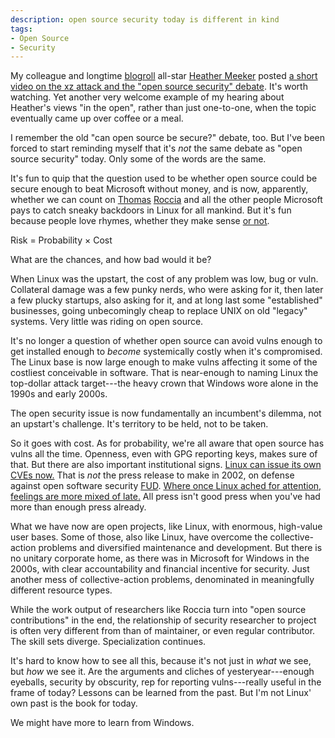 ```yaml
---
description: open source security today is different in kind
tags:
- Open Source
- Security
---
```


My colleague and longtime [blogroll](/lists/Blogroll) all-star [Heather Meeker](https://heathermeeker.com) posted [a short video on the xz attack and the "open source security" debate](https://www.youtube.com/watch?v=KPvtQLQcP8s).  It's worth watching.  Yet another very welcome example of my hearing about Heather's views "in the open", rather than just one-to-one, when the topic eventually came up over coffee or a meal.

I remember the old "can open source be secure?" debate, too.  But I've been forced to start reminding myself that it's _not_ the same debate as "open source security" today.  Only some of the words are the same.

It's fun to quip that the question used to be whether open source could be secure enough to beat Microsoft without money, and is now, apparently, whether we can count on [Thomas](https://github.com/fr0gger) [ Roccia](https://www.sans.org/profiles/thomas-roccia/) and all the other people Microsoft pays to catch sneaky backdoors in Linux for all mankind. But it's fun because people love rhymes, whether they make sense [or not](https://www.youtube.com/watch?v=xfX8qVlYD6I&t=16s).

Risk = Probability &times; Cost

What are the chances, and how bad would it be?

When Linux was the upstart, the cost of any problem was low, bug or vuln.  Collateral damage was a few punky nerds, who were asking for it, then later a few plucky startups, also asking for it, and at long last some "established" businesses, going unbecomingly cheap to replace UNIX on old "legacy" systems.  Very little was riding on open source.

It's no longer a question of whether open source can avoid vulns enough to get installed enough to _become_ systemically costly when it's compromised.  The Linux base is now large enough to make vulns affecting it some of the costliest conceivable in software.  That is near-enough to naming Linux the top-dollar attack target---the heavy crown that Windows wore alone in the 1990s and early 2000s.

The open security issue is now fundamentally an incumbent's dilemma, not an upstart's challenge.  It's territory to be held, not to be taken.

So it goes with cost.  As for probability, we're all aware that open source has vulns all the time.  Openness, even with GPG reporting keys, makes sure of that.  But there are also important institutional signs.  [Linux can issue its own CVEs now.](https://lwn.net/Articles/961961/)  That is _not_ the press release to make in 2002, on defense against open software security <a href="https://en.wikipedia.org/wiki/Fear,_uncertainty,_and_doubt">FUD</a>.  [Where once Linux ached for attention, feelings are more mixed of late.](https://www.youtube.com/watch?v=tRlVk2nkXzs)  All press isn't good press when you've had more than enough press already.

What we have now are open projects, like Linux, with enormous, high-value user bases.  Some of those, also like Linux, have overcome the collective-action problems and diversified maintenance and development.  But there is no unitary corporate home, as there was in Microsoft for Windows in the 2000s, with clear accountability and financial incentive for security.  Just another mess of collective-action problems, denominated in meaningfully different resource types.

While the work output of researchers like Roccia turn into "open source contributions" in the end, the relationship of security researcher to project is often very different from than of maintainer, or even regular contributor.  The skill sets diverge.  Specialization continues.

It's hard to know how to see all this, because it's not just in _what_ we see, but _how_ we see it.  Are the arguments and cliches of yesteryear---enough eyeballs, security by obscurity, rep for reporting vulns---really useful in the frame of today?  Lessons can be learned from the past.  But I'm not Linux' own past is the book for today.

We might have more to learn from Windows.
